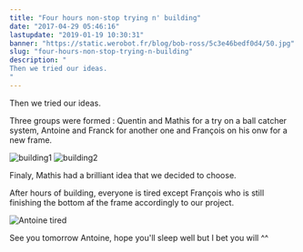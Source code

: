 ```yaml
---
title: "Four hours non-stop trying n' building"
date: "2017-04-29 05:46:16"
lastupdate: "2019-01-19 10:30:31"
banner: "https://static.werobot.fr/blog/bob-ross/5c3e46bedf0d4/50.jpg"
slug: "four-hours-non-stop-trying-n-building"
description: " 
Then we tried our ideas. 
"
---
```

Then we tried our ideas. 

Three groups were formed : Quentin and Mathis for a try on a ball catcher system, Antoine and Franck for another one and François on his onw for a new frame.

![building1](https://static.werobot.fr/blog/bob-ross/5c3e46bedf0d4/50.jpg)
![building2](https://static.werobot.fr/blog/bob-ross/5c3e46bfcd4d5/50.jpg)

 Finaly, Mathis had a brilliant idea that we decided to choose.

After hours of building, everyone is tired except François who is still finishing the bottom af the frame accordingly to our project.

![Antoine tired](https://static.werobot.fr/blog/bob-ross/5c3e46c033544/50.jpg)

 See you tomorrow Antoine, hope you'll sleep well but I bet you will ^^
    